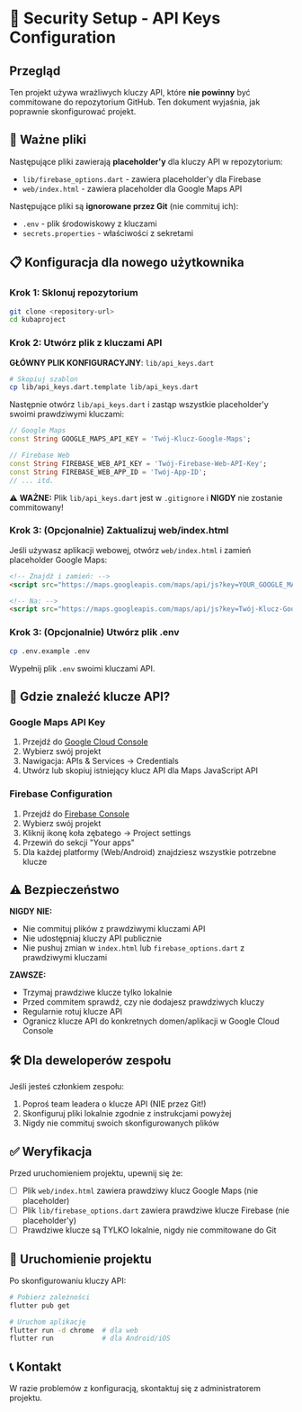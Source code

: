 # 🔐 Security Setup - API Keys Configuration

## Przegląd

Ten projekt używa wrażliwych kluczy API, które **nie powinny** być commitowane do repozytorium GitHub. Ten dokument wyjaśnia, jak poprawnie skonfigurować projekt.

## 🚨 Ważne pliki

Następujące pliki zawierają **placeholder'y** dla kluczy API w repozytorium:
- `lib/firebase_options.dart` - zawiera placeholder'y dla Firebase
- `web/index.html` - zawiera placeholder dla Google Maps API

Następujące pliki są **ignorowane przez Git** (nie commituj ich):
- `.env` - plik środowiskowy z kluczami
- `secrets.properties` - właściwości z sekretami

## 📋 Konfiguracja dla nowego użytkownika

### Krok 1: Sklonuj repozytorium
```bash
git clone <repository-url>
cd kubaproject
```

### Krok 2: Utwórz plik z kluczami API

**GŁÓWNY PLIK KONFIGURACYJNY**: `lib/api_keys.dart`

```bash
# Skopiuj szablon
cp lib/api_keys.dart.template lib/api_keys.dart
```

Następnie otwórz `lib/api_keys.dart` i zastąp wszystkie placeholder'y swoimi prawdziwymi kluczami:

```dart
// Google Maps
const String GOOGLE_MAPS_API_KEY = 'Twój-Klucz-Google-Maps';

// Firebase Web
const String FIREBASE_WEB_API_KEY = 'Twój-Firebase-Web-API-Key';
const String FIREBASE_WEB_APP_ID = 'Twój-App-ID';
// ... itd.
```

⚠️ **WAŻNE:** Plik `lib/api_keys.dart` jest w `.gitignore` i **NIGDY** nie zostanie commitowany!

### Krok 3: (Opcjonalnie) Zaktualizuj web/index.html

Jeśli używasz aplikacji webowej, otwórz `web/index.html` i zamień placeholder Google Maps:

```html
<!-- Znajdź i zamień: -->
<script src="https://maps.googleapis.com/maps/api/js?key=YOUR_GOOGLE_MAPS_API_KEY_HERE"></script>

<!-- Na: -->
<script src="https://maps.googleapis.com/maps/api/js?key=Twój-Klucz-Google-Maps"></script>
```

### Krok 3: (Opcjonalnie) Utwórz plik .env
```bash
cp .env.example .env
```

Wypełnij plik `.env` swoimi kluczami API.

## 🔑 Gdzie znaleźć klucze API?

### Google Maps API Key
1. Przejdź do [Google Cloud Console](https://console.cloud.google.com/)
2. Wybierz swój projekt
3. Nawigacja: APIs & Services → Credentials
4. Utwórz lub skopiuj istniejący klucz API dla Maps JavaScript API

### Firebase Configuration
1. Przejdź do [Firebase Console](https://console.firebase.google.com/)
2. Wybierz swój projekt
3. Kliknij ikonę koła zębatego → Project settings
4. Przewiń do sekcji "Your apps"
5. Dla każdej platformy (Web/Android) znajdziesz wszystkie potrzebne klucze

## ⚠️ Bezpieczeństwo

**NIGDY NIE:**
- Nie commituj plików z prawdziwymi kluczami API
- Nie udostępniaj kluczy API publicznie
- Nie pushuj zmian w `index.html` lub `firebase_options.dart` z prawdziwymi kluczami

**ZAWSZE:**
- Trzymaj prawdziwe klucze tylko lokalnie
- Przed commitem sprawdź, czy nie dodajesz prawdziwych kluczy
- Regularnie rotuj klucze API
- Ogranicz klucze API do konkretnych domen/aplikacji w Google Cloud Console

## 🛠️ Dla deweloperów zespołu

Jeśli jesteś członkiem zespołu:
1. Poproś team leadera o klucze API (NIE przez Git!)
2. Skonfiguruj pliki lokalnie zgodnie z instrukcjami powyżej
3. Nigdy nie commituj swoich skonfigurowanych plików

## ✅ Weryfikacja

Przed uruchomieniem projektu, upewnij się że:
- [ ] Plik `web/index.html` zawiera prawdziwy klucz Google Maps (nie placeholder)
- [ ] Plik `lib/firebase_options.dart` zawiera prawdziwe klucze Firebase (nie placeholder'y)
- [ ] Prawdziwe klucze są TYLKO lokalnie, nigdy nie commitowane do Git

## 🚀 Uruchomienie projektu

Po skonfigurowaniu kluczy API:

```bash
# Pobierz zależności
flutter pub get

# Uruchom aplikację
flutter run -d chrome  # dla web
flutter run            # dla Android/iOS
```

## 📞 Kontakt

W razie problemów z konfiguracją, skontaktuj się z administratorem projektu.
